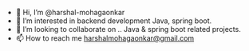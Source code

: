 - 👋 Hi, I’m @harshal-mohagaonkar
- 👀 I’m interested in  backend  development Java, spring boot.
- 🌱 I’m looking to collaborate on .. Java & spring boot related projects. 
- 📫 How to reach me harshalmohagaonkar@gmail.com

<!---
harshal-mohagaonkar/harshal-mohagaonkar is a ✨ special ✨ repository because its `README.md` (this file) appears on your GitHub profile.
You can click the Preview link to take a look at your changes.
--->
